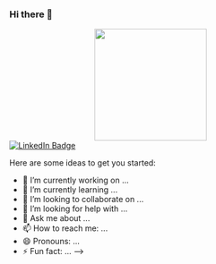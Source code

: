 ### Hi there 👋

<div id="header" align="center">
  <img src="https://media.giphy.com/media/M4NykXxUE0HAcK7UJ6/giphy.gif"width="200"/>
</div>

<div id="badges">
  <a href="[your-linkedin-URL](https://www.linkedin.com/in/helena-h-a953b6155/)">
    <img src="https://img.shields.io/badge/LinkedIn-blue?style=for-the-badge&logo=linkedin&logoColor=white" alt="LinkedIn Badge"/>
  </a>
</div>

Here are some ideas to get you started:

- 🔭 I’m currently working on ...
- 🌱 I’m currently learning ...
- 👯 I’m looking to collaborate on ...
- 🤔 I’m looking for help with ...
- 💬 Ask me about ...
- 📫 How to reach me: ...
- 😄 Pronouns: ...
- ⚡ Fun fact: ...
-->
